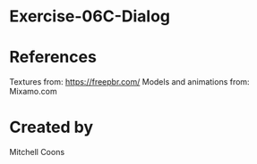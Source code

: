 # Exercise-06C-Dialog

# References

Textures from: https://freepbr.com/
Models and animations from: Mixamo.com

# Created by 
Mitchell Coons
